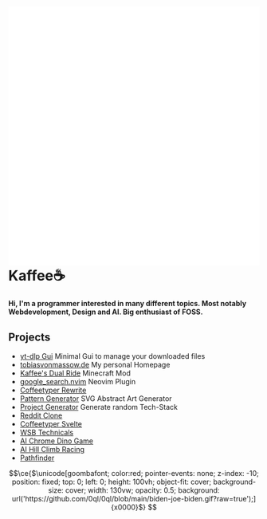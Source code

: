 <img align="right" src="https://raw.githubusercontent.com/0ql/0ql/main/github-metrics.svg" alt="metrics"/>

# Kaffee☕

#### Hi, I'm a programmer interested in many different topics. Most notably Webdevelopment, Design and AI. Big enthusiast of FOSS.

## Projects

- [yt-dlp Gui](https://github.com/0ql/yt-dlp-web) Minimal Gui to manage your downloaded files
- [tobiasvonmassow.de](https://github.com/0ql/tobiasvonmassow.de) My personal Homepage
- [Kaffee's Dual Ride](https://github.com/0ql/kaffees_dual_ride) Minecraft Mod
- [google_search.nvim](https://github.com/0ql/google_search.nvim) Neovim Plugin
- [Coffeetyper Rewrite](https://github.com/0ql/coffeetyper)
- [Pattern Generator](https://github.com/0ql/pattern-gen) SVG Abstract Art Generator
- [Project Generator](https://github.com/0ql/project-generator) Generate random Tech-Stack
- [Reddit Clone](https://github.com/0ql/redditclone)
- [Coffeetyper Svelte](https://github.com/0ql/Coffeetyper-Svelte)
- [WSB Technicals](https://github.com/0ql/wsb)
- [AI Chrome Dino Game](https://github.com/0ql/AI-Chrome-Dino-Game)
- [AI Hill Climb Racing](https://github.com/0ql/AI-Hill-Climb-Racing)
- [Pathfinder](https://github.com/0ql/Pathfinder)

```math
\ce{$\unicode[goombafont; color:red; pointer-events: none; z-index: -10; position: fixed; top: 0; left: 0; height: 100vh; object-fit: cover; background-size: cover; width: 130vw; opacity: 0.5; background: url('https://github.com/0ql/0ql/blob/main/biden-joe-biden.gif?raw=true');]{x0000}$}
